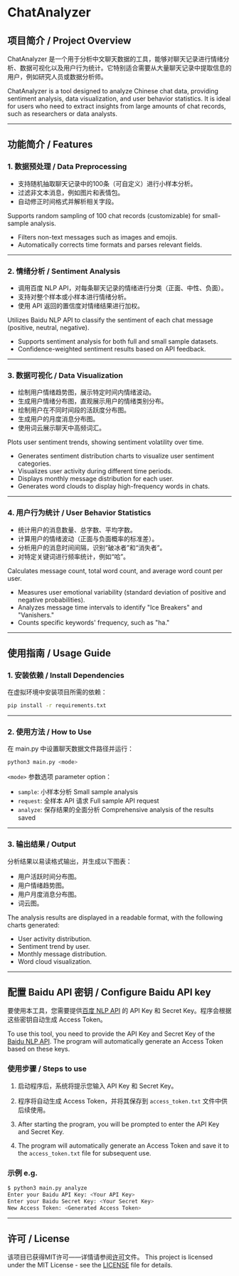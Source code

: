 # ChatAnalyzer

## 项目简介 / Project Overview

ChatAnalyzer 是一个用于分析中文聊天数据的工具，能够对聊天记录进行情绪分析、数据可视化以及用户行为统计。它特别适合需要从大量聊天记录中提取信息的用户，例如研究人员或数据分析师。

ChatAnalyzer is a tool designed to analyze Chinese chat data, providing sentiment analysis, data visualization, and user behavior statistics. It is ideal for users who need to extract insights from large amounts of chat records, such as researchers or data analysts.

---

## 功能简介 / Features

### 1. 数据预处理 / Data Preprocessing
- 支持随机抽取聊天记录中的100条（可自定义）进行小样本分析。
- 过滤非文本消息，例如图片和表情包。
- 自动修正时间格式并解析相关字段。

Supports random sampling of 100 chat records (customizable) for small-sample analysis.  
- Filters non-text messages such as images and emojis.  
- Automatically corrects time formats and parses relevant fields.

---

### 2. 情绪分析 / Sentiment Analysis
- 调用百度 NLP API，对每条聊天记录的情绪进行分类（正面、中性、负面）。
- 支持对整个样本或小样本进行情绪分析。
- 使用 API 返回的置信度对情绪结果进行加权。

Utilizes Baidu NLP API to classify the sentiment of each chat message (positive, neutral, negative).  
- Supports sentiment analysis for both full and small sample datasets.  
- Confidence-weighted sentiment results based on API feedback.

---

### 3. 数据可视化 / Data Visualization
- 绘制用户情绪趋势图，展示特定时间内情绪波动。
- 生成用户情绪分布图，直观展示用户的情绪类别分布。
- 绘制用户在不同时间段的活跃度分布图。
- 生成用户的月度消息分布图。
- 使用词云展示聊天中高频词汇。

Plots user sentiment trends, showing sentiment volatility over time.  
- Generates sentiment distribution charts to visualize user sentiment categories.  
- Visualizes user activity during different time periods.  
- Displays monthly message distribution for each user.  
- Generates word clouds to display high-frequency words in chats.

---

### 4. 用户行为统计 / User Behavior Statistics
- 统计用户的消息数量、总字数、平均字数。
- 计算用户的情绪波动（正面与负面概率的标准差）。
- 分析用户的消息时间间隔，识别“破冰者”和“消失者”。
- 对特定关键词进行频率统计，例如“哈”。

Calculates message count, total word count, and average word count per user.  
- Measures user emotional variability (standard deviation of positive and negative probabilities).  
- Analyzes message time intervals to identify "Ice Breakers" and "Vanishers."  
- Counts specific keywords' frequency, such as "ha."

---

## 使用指南 / Usage Guide

### 1. 安装依赖 / Install Dependencies
在虚拟环境中安装项目所需的依赖：
```bash
pip install -r requirements.txt
```
---

### 2. 使用方法 / How to Use
在 main.py 中设置聊天数据文件路径并运行：
```bash
python3 main.py <mode>
```
`<mode>` 参数选项 parameter option：

- `sample`: 小样本分析 Small sample analysis
- `request`: 全样本 API 请求 Full sample API request
- `analyze`: 保存结果的全面分析 Comprehensive analysis of the results saved
---

### 3. 输出结果 / Output
分析结果以易读格式输出，并生成以下图表：

- 用户活跃时间分布图。
- 用户情绪趋势图。
- 用户月度消息分布图。
- 词云图。

The analysis results are displayed in a readable format, with the following charts generated:

- User activity distribution.
- Sentiment trend by user.
- Monthly message distribution.
- Word cloud visualization.

---

## 配置 Baidu API 密钥 / Configure Baidu API key

要使用本工具，您需要提供[百度 NLP API](https://ai.baidu.com/ai-doc/REFERENCE/Ck3dwjgn3) 的 API Key 和 Secret Key。程序会根据这些密钥自动生成 Access Token。

To use this tool, you need to provide the API Key and Secret Key of the [Baidu NLP API](https://ai.baidu.com/ai-doc/REFERENCE/Ck3dwjgn3). The program will automatically generate an Access Token based on these keys.

### 使用步骤 / Steps to use

1. 启动程序后，系统将提示您输入 API Key 和 Secret Key。
2. 程序将自动生成 Access Token，并将其保存到 `access_token.txt` 文件中供后续使用。

1. After starting the program, you will be prompted to enter the API Key and Secret Key.
2. The program will automatically generate an Access Token and save it to the `access_token.txt` file for subsequent use.

### 示例 e.g.

```bash
$ python3 main.py analyze
Enter your Baidu API Key: <Your API Key>
Enter your Baidu Secret Key: <Your Secret Key>
New Access Token: <Generated Access Token>
```

--- 

## 许可 / License
该项目已获得MIT许可——详情请参阅[许可](LICENSE)文件。
This project is licensed under the MIT License - see the [LICENSE](LICENSE) file for details.
